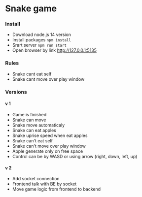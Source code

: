 # Snake game

### Install
- Download node.js 14 version
- Install packages `npm install`
- Srart server `npm run start`
- Open browser by link http://127.0.0.1:5135

### Rules
- Snake cant eat self
- Snake cant move over play window

### Versions

#### v 1
 - Game is finished
 - Snake can move
 - Snake move automaticaly
 - Snake can eat apples
 - Snake uprise speed when eat apples
 - Snake can't eat self
 - Snake can't move over play window
 - Apple generate only on free space
 - Control can be by WASD or using arrow (right, down, left, up)

#### v 2
 - Add socket connection
 - Frontend talk with BE by socket
 - Move game logic from frontend to backend
